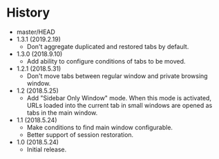 # History

 - master/HEAD
 - 1.3.1 (2019.2.19)
   * Don't aggregate duplicated and restored tabs by default.
 - 1.3.0 (2018.9.10)
   * Add ability to configure conditions of tabs to be moved.
 - 1.2.1 (2018.5.31)
   * Don't move tabs between regular window and private browsing window.
 - 1.2 (2018.5.25)
   * Add "Sidebar Only Window" mode. When this mode is activated, URLs loaded into the current tab in small windows are opened as tabs in the main window.
 - 1.1 (2018.5.24)
   * Make conditions to find main window configurable.
   * Better support of session restoration.
 - 1.0 (2018.5.24)
   * Initial release.
